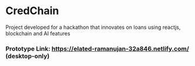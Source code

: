 # CredChain
Project developed for a hackathon that innovates on loans using reactjs, blockchain and AI features

### Prototype Link: https://elated-ramanujan-32a846.netlify.com/ (desktop-only)
